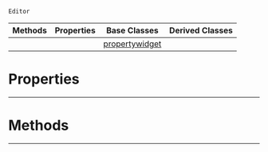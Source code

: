  `Editor`

|Methods|Properties|Base Classes|Derived Classes|
|---|---|---|---|
| | |[propertywidget](propertywidget.md)| |


 #  Properties


---  
 #  Methods


---  
 

 